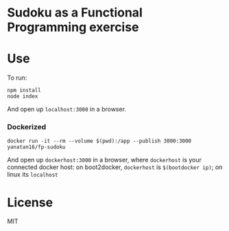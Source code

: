 # Sudoku as a Functional Programming exercise

# Use

To run:

```
npm install
node index
```

And open up `localhost:3000` in a browser.

### Dockerized

```
docker run -it --rm --volume $(pwd):/app --publish 3000:3000 yanatan16/fp-sudoku
```

And open up `dockerhost:3000` in a browser, where `dockerhost` is your connected docker host: on boot2docker, `dockerhost` is `$(bootdocker ip)`; on linux its `localhost`

# License

MIT